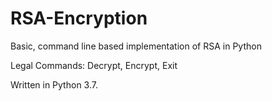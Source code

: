 # RSA-Encryption
Basic, command line based implementation of RSA in Python

Legal Commands: Decrypt, Encrypt, Exit
 
Written in Python 3.7. 
